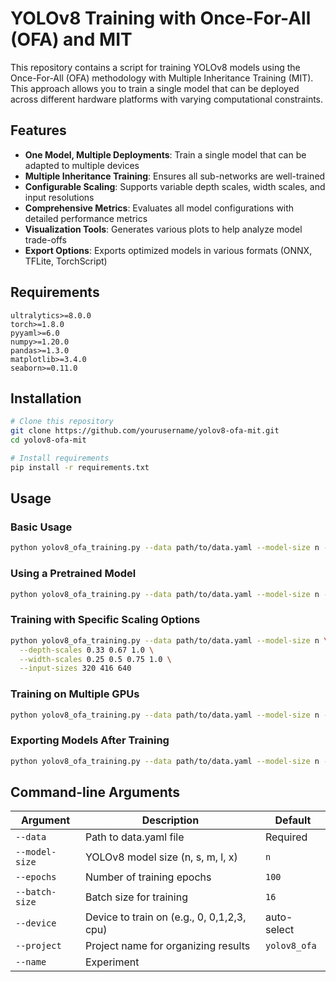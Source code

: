 # YOLOv8 Training with Once-For-All (OFA) and MIT

This repository contains a script for training YOLOv8 models using the Once-For-All (OFA) methodology with Multiple Inheritance Training (MIT). This approach allows you to train a single model that can be deployed across different hardware platforms with varying computational constraints.

## Features

- **One Model, Multiple Deployments**: Train a single model that can be adapted to multiple devices
- **Multiple Inheritance Training**: Ensures all sub-networks are well-trained
- **Configurable Scaling**: Supports variable depth scales, width scales, and input resolutions
- **Comprehensive Metrics**: Evaluates all model configurations with detailed performance metrics
- **Visualization Tools**: Generates various plots to help analyze model trade-offs
- **Export Options**: Exports optimized models in various formats (ONNX, TFLite, TorchScript)

## Requirements

```
ultralytics>=8.0.0
torch>=1.8.0
pyyaml>=6.0
numpy>=1.20.0
pandas>=1.3.0
matplotlib>=3.4.0
seaborn>=0.11.0
```

## Installation

```bash
# Clone this repository
git clone https://github.com/yourusername/yolov8-ofa-mit.git
cd yolov8-ofa-mit

# Install requirements
pip install -r requirements.txt
```

## Usage

### Basic Usage

```bash
python yolov8_ofa_training.py --data path/to/data.yaml --model-size n --epochs 100 --batch-size 16
```

### Using a Pretrained Model

```bash
python yolov8_ofa_training.py --data path/to/data.yaml --model-size n --pretrained
```

### Training with Specific Scaling Options

```bash
python yolov8_ofa_training.py --data path/to/data.yaml --model-size n \
  --depth-scales 0.33 0.67 1.0 \
  --width-scales 0.25 0.5 0.75 1.0 \
  --input-sizes 320 416 640
```

### Training on Multiple GPUs

```bash
python yolov8_ofa_training.py --data path/to/data.yaml --model-size n --device 0,1,2,3
```

### Exporting Models After Training

```bash
python yolov8_ofa_training.py --data path/to/data.yaml --model-size n --export
```

## Command-line Arguments

| Argument | Description | Default |
|----------|-------------|---------|
| `--data` | Path to data.yaml file | Required |
| `--model-size` | YOLOv8 model size (n, s, m, l, x) | `n` |
| `--epochs` | Number of training epochs | `100` |
| `--batch-size` | Batch size for training | `16` |
| `--device` | Device to train on (e.g., 0, 0,1,2,3, cpu) | auto-select |
| `--project` | Project name for organizing results | `yolov8_ofa` |
| `--name` | Experiment